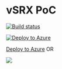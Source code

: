 # vSRX PoC

[![Build status](https://dev.azure.com/wovanran/vsrx/_apis/build/status/vsrx-dev-ci)](https://dev.azure.com/wovanran/vsrx/_build/latest?definitionId=10)


[![Deploy to Azure](http://azuredeploy.net/deploybutton.png)](https://azuredeploy.net/)




<a href="https://portal.azure.com/#create/Microsoft.Template/uri/${encodeURIComponent(https://raw.githubusercontent.com/woutervanranst/vsrx/master/azuredeploy.json)}">Deploy to Azure</a>
OR




<a href="https://portal.azure.com/#create/Microsoft.Template/uri/https%3A%2F%2Fraw.githubusercontent.com%2Ftvuylsteke%2Fvsrx%2Fmaster%2Fazuredeploy.json" target="_blank">
    <img src="http://azuredeploy.net/deploybutton.png"/>
</a>
